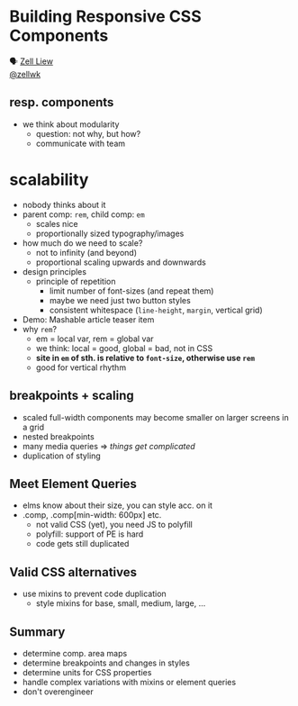 # Building Responsive CSS Components

🗣 [Zell Liew](http://zellwk.com/)  
[@zellwk](https://twitter.com/zellwk)

## resp. components

- we think about modularity
  - question: not why, but how?
  - communicate with team

# scalability

- nobody thinks about it
- parent comp: `rem`, child comp: `em`
  - scales nice
  - proportionally sized typography/images
- how much do we need to scale?
  - not to infinity (and beyond)
  - proportional scaling upwards and downwards
- design principles
  - principle of repetition
    - limit number of font-sizes (and repeat them)
	- maybe we need just two button styles
	- consistent whitespace (`line-height`, `margin`, vertical grid)
- Demo: Mashable article teaser item
- why `rem`?
  - em = local var, rem = global var
  - we think: local = good, global = bad, not in CSS
  - **site in `em` of sth. is relative to `font-size`, otherwise use `rem`**
  - good for vertical rhythm

## breakpoints + scaling

- scaled full-width components may become smaller on larger screens in a grid
- nested breakpoints
- many media queries => *things get complicated*
- duplication of styling

## Meet Element Queries

- elms know about their size, you can style acc. on it
- .comp, .comp[min-width: 600px] etc.
  - not valid CSS (yet), you need JS to polyfill
  - polyfill: support of PE is hard
  - code gets still duplicated

## Valid CSS alternatives

- use mixins to prevent code duplication
  - style mixins for base, small, medium, large, …

## Summary

- determine comp. area maps
- determine breakpoints and changes in styles
- determine units for CSS properties
- handle complex variations with mixins or element queries
- don't overengineer
